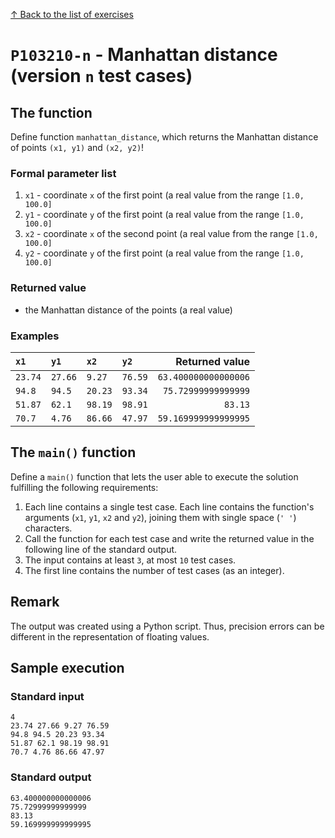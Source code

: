 
[↑ Back to the list of exercises](./README.md)

# `P103210-n` - Manhattan distance (version `n` test cases)

## The function

Define function `manhattan_distance`, which returns the Manhattan distance of points `(x1, y1)` and `(x2, y2)`!

### Formal parameter list

1. `x1` - coordinate `x` of the first point (a real value from the range `[1.0, 100.0]`
1. `y1` - coordinate `y` of the first point (a real value from the range `[1.0, 100.0]`
1. `x2` - coordinate `x` of the second point (a real value from the range `[1.0, 100.0]`
1. `y2` - coordinate `y` of the first point (a real value from the range `[1.0, 100.0]`

### Returned value

* the Manhattan distance of the points (a real value)

### Examples

| `x1` | `y1` | `x2` | `y2` | Returned value | 
| :--- | :--- | :--- | :--- | --: | 
| `23.74` | `27.66` | `9.27` | `76.59` | `63.400000000000006` | 
| `94.8` | `94.5` | `20.23` | `93.34` | `75.72999999999999` | 
| `51.87` | `62.1` | `98.19` | `98.91` | `83.13` | 
| `70.7` | `4.76` | `86.66` | `47.97` | `59.169999999999995` | 

## The `main()` function

Define a `main()` function that lets the user able to execute the solution fulfilling the following requirements:

1. Each line contains a single test case. Each line contains the function's arguments (`x1`, `y1`, `x2` and `y2`), joining them with single space (`' '`) characters.
1. Call the function for each test case and write the returned value in the following line of the standard output.
1. The input contains at least `3`, at most `10` test cases.
1. The first line contains the number of test cases (as an integer).

## Remark
The output was created using a Python script. Thus, precision errors can be different in the representation of floating values.


## Sample execution

### Standard input

```
4
23.74 27.66 9.27 76.59
94.8 94.5 20.23 93.34
51.87 62.1 98.19 98.91
70.7 4.76 86.66 47.97
```

### Standard output

```
63.400000000000006
75.72999999999999
83.13
59.169999999999995
```